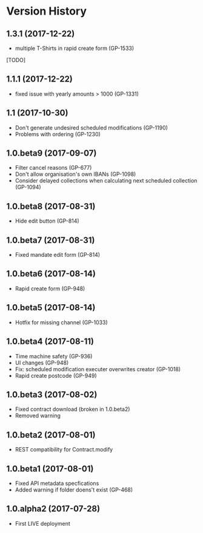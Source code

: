 # Version History

## 1.3.1 (2017-12-22)
* multiple T-Shirts in rapid create form (GP-1533)

[TODO]

## 1.1.1 (2017-12-22)
* fixed issue with yearly amounts > 1000 (GP-1331)

## 1.1 (2017-10-30)
* Don't generate undesired scheduled modifications (GP-1190)
* Problems with ordering (GP-1230)

## 1.0.beta9 (2017-09-07)
* Filter cancel reasons (GP-677)
* Don't allow organisation's own IBANs (GP-1098)
* Consider delayed collections when calculating next scheduled collection (GP-1094)

## 1.0.beta8 (2017-08-31)
* Hide edit button (GP-814)

## 1.0.beta7 (2017-08-31)
* Fixed mandate edit form (GP-814)

## 1.0.beta6 (2017-08-14)
* Rapid create form (GP-948)

## 1.0.beta5 (2017-08-14)
* Hotfix for missing channel (GP-1033)

## 1.0.beta4 (2017-08-11)
* Time machine safety (GP-936)
* UI changes (GP-948)
* Fix: scheduled modification executer overwrites creator (GP-1018)
* Rapid create postcode (GP-949)

## 1.0.beta3 (2017-08-02)
* Fixed contract download (broken in 1.0.beta2)
* Removed warning

## 1.0.beta2 (2017-08-01)
* REST compatibility for Contract.modify

## 1.0.beta1 (2017-08-01)
* Fixed API metadata specfications
* Added warning if folder doens't exist (GP-468)

## 1.0.alpha2 (2017-07-28)

* First LIVE deployment